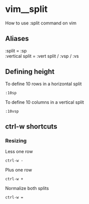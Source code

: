 # vim__split
How to use :split command on vim


## Aliases

:split = :sp <br>
:vertical split = :vert split / :vsp / :vs

## Defining height

To define 10 rows in a horizontal split
```
:10sp
```

To define 10 columns in a vertical split

```
:10vsp
```

## ctrl-w shortcuts

### Resizing

Less one row
```
ctrl-w -
```

Plus one row
```
ctrl-w +
```

Normalize both splits
```
ctrl-w =
```
